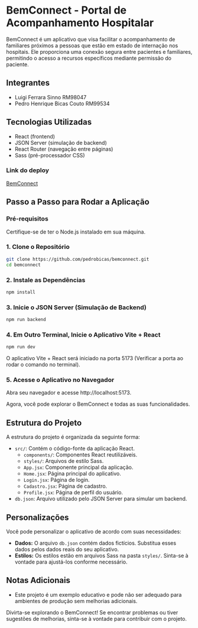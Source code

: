 # BemConnect - Portal de Acompanhamento Hospitalar

BemConnect é um aplicativo que visa facilitar o acompanhamento de familiares próximos a pessoas que estão em estado de internação nos hospitais. Ele proporciona uma conexão segura entre pacientes e familiares, permitindo o acesso a recursos específicos mediante permissão do paciente.

## Integrantes
- Luigi Ferrara Sinno RM98047
- Pedro Henrique Bicas Couto RM99534
  
## Tecnologias Utilizadas

- React (frontend)
- JSON Server (simulação de backend)
- React Router (navegação entre páginas)
- Sass (pré-processador CSS)

### Link do deploy

[BemConnect](https://pedrobicas.github.io/bemconnect)

## Passo a Passo para Rodar a Aplicação

### Pré-requisitos

Certifique-se de ter o Node.js instalado em sua máquina.

### 1. Clone o Repositório

```bash
git clone https://github.com/pedrobicas/bemconnect.git
cd bemconnect
```

### 2.  Instale as Dependências

```bash
npm install
```

### 3.  Inicie o JSON Server (Simulação de Backend)

```bash
npm run backend
```

### 4. Em Outro Terminal, Inicie o Aplicativo Vite + React

```bash
npm run dev
```
O aplicativo Vite + React será iniciado na porta 5173 (Verificar a porta ao rodar o comando no terminal).

### 5. Acesse o Aplicativo no Navegador

Abra seu navegador e acesse http://localhost:5173.

Agora, você pode explorar o BemConnect e todas as suas funcionalidades.

## Estrutura do Projeto

A estrutura do projeto é organizada da seguinte forma:

- `src/`: Contém o código-fonte da aplicação React.
  - `components/`: Componentes React reutilizáveis.
  - `styles/`: Arquivos de estilo Sass.
  - `App.jsx`: Componente principal da aplicação.
  - `Home.jsx`: Página principal do aplicativo.
  - `Login.jsx`: Página de login.
  - `Cadastro.jsx`: Página de cadastro.
  - `Profile.jsx`: Página de perfil do usuário.
- `db.json`: Arquivo utilizado pelo JSON Server para simular um backend.

## Personalizações

Você pode personalizar o aplicativo de acordo com suas necessidades:

- **Dados:** O arquivo `db.json` contém dados fictícios. Substitua esses dados pelos dados reais do seu aplicativo.
- **Estilos:** Os estilos estão em arquivos Sass na pasta `styles/`. Sinta-se à vontade para ajustá-los conforme necessário.

## Notas Adicionais
- Este projeto é um exemplo educativo e pode não ser adequado para ambientes de produção sem melhorias adicionais.

Divirta-se explorando o BemConnect! Se encontrar problemas ou tiver sugestões de melhorias, sinta-se à vontade para contribuir com o projeto.
